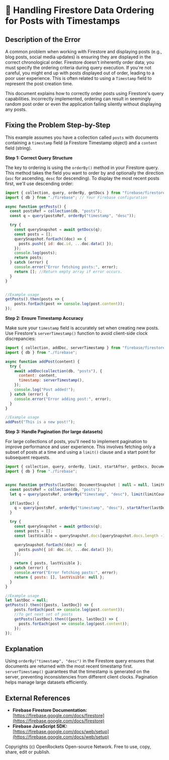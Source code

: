 # 🐞 Handling Firestore Data Ordering for Posts with Timestamps


## Description of the Error

A common problem when working with Firestore and displaying posts (e.g., blog posts, social media updates) is ensuring they are displayed in the correct chronological order.  Firestore doesn't inherently order data; you must specify the ordering criteria during query execution.  If you're not careful, you might end up with posts displayed out of order, leading to a poor user experience.  This is often related to using a `Timestamp` field to represent the post creation time.

This document explains how to correctly order posts using Firestore's query capabilities.  Incorrectly implemented, ordering can result in seemingly random post order or even the application failing silently without displaying any posts.

## Fixing the Problem Step-by-Step

This example assumes you have a collection called `posts` with documents containing a `timestamp` field (a Firestore Timestamp object) and a `content` field (string).

**Step 1: Correct Query Structure**

The key to ordering is using the `orderBy()` method in your Firestore query.  This method takes the field you want to order by and optionally the direction (`asc` for ascending, `desc` for descending). To display the most recent posts first, we'll use descending order:

```javascript
import { collection, query, orderBy, getDocs } from "firebase/firestore";
import { db } from "./firebase"; // Your Firebase configuration

async function getPosts() {
  const postsRef = collection(db, "posts");
  const q = query(postsRef, orderBy("timestamp", "desc"));

  try {
    const querySnapshot = await getDocs(q);
    const posts = [];
    querySnapshot.forEach((doc) => {
      posts.push({ id: doc.id, ...doc.data() });
    });
    console.log(posts);
    return posts;
  } catch (error) {
    console.error("Error fetching posts:", error);
    return []; //Return empty array if error occurs.
  }
}


//Example usage
getPosts().then(posts => {
    posts.forEach(post => console.log(post.content));
});

```

**Step 2:  Ensure Timestamp Accuracy**

Make sure your `timestamp` field is accurately set when creating new posts. Use Firestore's `serverTimestamp()` function to avoid client-side clock discrepancies:

```javascript
import { collection, addDoc, serverTimestamp } from "firebase/firestore";
import { db } from "./firebase";

async function addPost(content) {
  try {
    await addDoc(collection(db, "posts"), {
      content: content,
      timestamp: serverTimestamp(),
    });
    console.log("Post added!");
  } catch (error) {
    console.error("Error adding post:", error);
  }
}

//Example usage
addPost("This is a new post!");
```

**Step 3:  Handle Pagination (for large datasets)**

For large collections of posts, you'll need to implement pagination to improve performance and user experience.  This involves fetching only a subset of posts at a time and using a `limit()` clause and a start point for subsequent requests.


```javascript
import { collection, query, orderBy, limit, startAfter, getDocs, DocumentSnapshot } from "firebase/firestore";
import { db } from "./firebase";


async function getPosts(lastDoc: DocumentSnapshot | null = null, limitCount = 10) {
  const postsRef = collection(db, "posts");
  let q = query(postsRef, orderBy("timestamp", "desc"), limit(limitCount));

  if(lastDoc) {
    q = query(postsRef, orderBy("timestamp", "desc"), startAfter(lastDoc), limit(limitCount));
  }

  try {
    const querySnapshot = await getDocs(q);
    const posts = [];
    const lastVisible = querySnapshot.docs[querySnapshot.docs.length -1];

    querySnapshot.forEach((doc) => {
      posts.push({ id: doc.id, ...doc.data() });
    });

    return { posts, lastVisible };
  } catch (error) {
    console.error("Error fetching posts:", error);
    return { posts: [], lastVisible: null };
  }
}

//Example usage
let lastDoc = null;
getPosts().then(({posts, lastDoc}) => {
    posts.forEach(post => console.log(post.content));
    //To get next set of posts
    getPosts(lastDoc).then(({posts, lastDoc}) => {
      posts.forEach(post => console.log(post.content));
    });
});

```

## Explanation

Using `orderBy("timestamp", "desc")` in the Firestore query ensures that documents are returned with the most recent timestamp first.  `serverTimestamp()` guarantees that the timestamp is generated on the server, preventing inconsistencies from different client clocks. Pagination helps manage large datasets efficiently.


## External References

* **Firebase Firestore Documentation:** [https://firebase.google.com/docs/firestore](https://firebase.google.com/docs/firestore)
* **Firebase JavaScript SDK:** [https://firebase.google.com/docs/web/setup](https://firebase.google.com/docs/web/setup)

Copyrights (c) OpenRockets Open-source Network. Free to use, copy, share, edit or publish.

